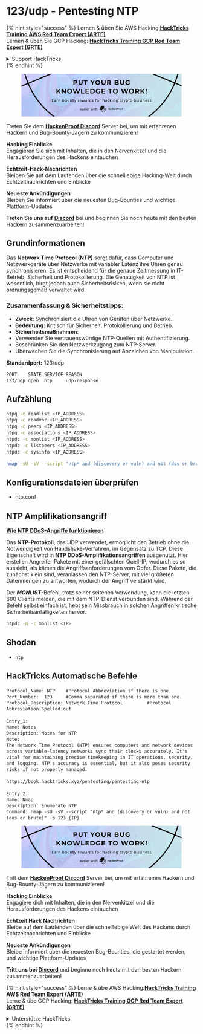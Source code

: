 # 123/udp - Pentesting NTP

{% hint style="success" %}
Lernen & üben Sie AWS Hacking:<img src="../.gitbook/assets/arte.png" alt="" data-size="line">[**HackTricks Training AWS Red Team Expert (ARTE)**](https://training.hacktricks.xyz/courses/arte)<img src="../.gitbook/assets/arte.png" alt="" data-size="line">\
Lernen & üben Sie GCP Hacking: <img src="../.gitbook/assets/grte.png" alt="" data-size="line">[**HackTricks Training GCP Red Team Expert (GRTE)**<img src="../.gitbook/assets/grte.png" alt="" data-size="line">](https://training.hacktricks.xyz/courses/grte)

<details>

<summary>Support HackTricks</summary>

* Überprüfen Sie die [**Abonnementpläne**](https://github.com/sponsors/carlospolop)!
* **Treten Sie der** 💬 [**Discord-Gruppe**](https://discord.gg/hRep4RUj7f) oder der [**Telegram-Gruppe**](https://t.me/peass) bei oder **folgen** Sie uns auf **Twitter** 🐦 [**@hacktricks\_live**](https://twitter.com/hacktricks_live)**.**
* **Teilen Sie Hacking-Tricks, indem Sie PRs an die** [**HackTricks**](https://github.com/carlospolop/hacktricks) und [**HackTricks Cloud**](https://github.com/carlospolop/hacktricks-cloud) GitHub-Repos senden.

</details>
{% endhint %}

<figure><img src="../.gitbook/assets/image (3).png" alt=""><figcaption></figcaption></figure>

Treten Sie dem [**HackenProof Discord**](https://discord.com/invite/N3FrSbmwdy) Server bei, um mit erfahrenen Hackern und Bug-Bounty-Jägern zu kommunizieren!

**Hacking Einblicke**\
Engagieren Sie sich mit Inhalten, die in den Nervenkitzel und die Herausforderungen des Hackens eintauchen

**Echtzeit-Hack-Nachrichten**\
Bleiben Sie auf dem Laufenden über die schnelllebige Hacking-Welt durch Echtzeitnachrichten und Einblicke

**Neueste Ankündigungen**\
Bleiben Sie informiert über die neuesten Bug-Bounties und wichtige Plattform-Updates

**Treten Sie uns auf** [**Discord**](https://discord.com/invite/N3FrSbmwdy) bei und beginnen Sie noch heute mit den besten Hackern zusammenzuarbeiten!

## Grundinformationen

Das **Network Time Protocol (NTP)** sorgt dafür, dass Computer und Netzwerkgeräte über Netzwerke mit variabler Latenz ihre Uhren genau synchronisieren. Es ist entscheidend für die genaue Zeitmessung in IT-Betrieb, Sicherheit und Protokollierung. Die Genauigkeit von NTP ist wesentlich, birgt jedoch auch Sicherheitsrisiken, wenn sie nicht ordnungsgemäß verwaltet wird.

### Zusammenfassung & Sicherheitstipps:

* **Zweck**: Synchronisiert die Uhren von Geräten über Netzwerke.
* **Bedeutung**: Kritisch für Sicherheit, Protokollierung und Betrieb.
* **Sicherheitsmaßnahmen**:
* Verwenden Sie vertrauenswürdige NTP-Quellen mit Authentifizierung.
* Beschränken Sie den Netzwerkzugang zum NTP-Server.
* Überwachen Sie die Synchronisierung auf Anzeichen von Manipulation.

**Standardport:** 123/udp
```
PORT    STATE SERVICE REASON
123/udp open  ntp     udp-response
```
## Aufzählung
```bash
ntpq -c readlist <IP_ADDRESS>
ntpq -c readvar <IP_ADDRESS>
ntpq -c peers <IP_ADDRESS>
ntpq -c associations <IP_ADDRESS>
ntpdc -c monlist <IP_ADDRESS>
ntpdc -c listpeers <IP_ADDRESS>
ntpdc -c sysinfo <IP_ADDRESS>
```

```bash
nmap -sU -sV --script "ntp* and (discovery or vuln) and not (dos or brute)" -p 123 <IP>
```
## Konfigurationsdateien überprüfen

* ntp.conf

## NTP Amplifikationsangriff

[**Wie NTP DDoS-Angriffe funktionieren**](https://resources.infosecinstitute.com/network-time-protocol-ntp-threats-countermeasures/#gref)

Das **NTP-Protokoll**, das UDP verwendet, ermöglicht den Betrieb ohne die Notwendigkeit von Handshake-Verfahren, im Gegensatz zu TCP. Diese Eigenschaft wird in **NTP DDoS-Amplifikationsangriffen** ausgenutzt. Hier erstellen Angreifer Pakete mit einer gefälschten Quell-IP, wodurch es so aussieht, als kämen die Angriffsanforderungen vom Opfer. Diese Pakete, die zunächst klein sind, veranlassen den NTP-Server, mit viel größeren Datenmengen zu antworten, wodurch der Angriff verstärkt wird.

Der _**MONLIST**_-Befehl, trotz seiner seltenen Verwendung, kann die letzten 600 Clients melden, die mit dem NTP-Dienst verbunden sind. Während der Befehl selbst einfach ist, hebt sein Missbrauch in solchen Angriffen kritische Sicherheitsanfälligkeiten hervor.
```bash
ntpdc -n -c monlist <IP>
```
## Shodan

* `ntp`

## HackTricks Automatische Befehle
```
Protocol_Name: NTP    #Protocol Abbreviation if there is one.
Port_Number:  123     #Comma separated if there is more than one.
Protocol_Description: Network Time Protocol         #Protocol Abbreviation Spelled out

Entry_1:
Name: Notes
Description: Notes for NTP
Note: |
The Network Time Protocol (NTP) ensures computers and network devices across variable-latency networks sync their clocks accurately. It's vital for maintaining precise timekeeping in IT operations, security, and logging. NTP's accuracy is essential, but it also poses security risks if not properly managed.

https://book.hacktricks.xyz/pentesting/pentesting-ntp

Entry_2:
Name: Nmap
Description: Enumerate NTP
Command: nmap -sU -sV --script "ntp* and (discovery or vuln) and not (dos or brute)" -p 123 {IP}
```
<figure><img src="../.gitbook/assets/image (3).png" alt=""><figcaption></figcaption></figure>

Tritt dem [**HackenProof Discord**](https://discord.com/invite/N3FrSbmwdy) Server bei, um mit erfahrenen Hackern und Bug-Bounty-Jägern zu kommunizieren!

**Hacking Einblicke**\
Engagiere dich mit Inhalten, die in den Nervenkitzel und die Herausforderungen des Hackens eintauchen

**Echtzeit Hack Nachrichten**\
Bleibe auf dem Laufenden über die schnelllebige Welt des Hackens durch Echtzeitnachrichten und Einblicke

**Neueste Ankündigungen**\
Bleibe informiert über die neuesten Bug-Bounties, die gestartet werden, und wichtige Plattform-Updates

**Tritt uns bei** [**Discord**](https://discord.com/invite/N3FrSbmwdy) und beginne noch heute mit den besten Hackern zusammenzuarbeiten!

{% hint style="success" %}
Lerne & übe AWS Hacking:<img src="../.gitbook/assets/arte.png" alt="" data-size="line">[**HackTricks Training AWS Red Team Expert (ARTE)**](https://training.hacktricks.xyz/courses/arte)<img src="../.gitbook/assets/arte.png" alt="" data-size="line">\
Lerne & übe GCP Hacking: <img src="../.gitbook/assets/grte.png" alt="" data-size="line">[**HackTricks Training GCP Red Team Expert (GRTE)**<img src="../.gitbook/assets/grte.png" alt="" data-size="line">](https://training.hacktricks.xyz/courses/grte)

<details>

<summary>Unterstütze HackTricks</summary>

* Überprüfe die [**Abonnementpläne**](https://github.com/sponsors/carlospolop)!
* **Tritt der** 💬 [**Discord-Gruppe**](https://discord.gg/hRep4RUj7f) oder der [**Telegram-Gruppe**](https://t.me/peass) bei oder **folge** uns auf **Twitter** 🐦 [**@hacktricks\_live**](https://twitter.com/hacktricks_live)**.**
* **Teile Hacking-Tricks, indem du PRs zu den** [**HackTricks**](https://github.com/carlospolop/hacktricks) und [**HackTricks Cloud**](https://github.com/carlospolop/hacktricks-cloud) GitHub-Repos einreichst.

</details>
{% endhint %}
